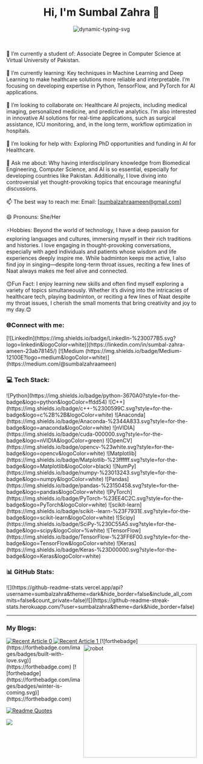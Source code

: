 <h1 align="center">Hi, I'm Sumbal Zahra 👋</h1>

<p align="center">
  <img src="https://readme-typing-svg.herokuapp.com?font=Ubuntu&color=FFFFFF&size=30&center=true&vCenter=true&width=600&lines=%F0%9F%8C%9F+Mesmerized+by+Power+of+Tech+for+Healthcare;🚀+Exploring+ML%2C+DL%2C+and+AI;👩‍💻+Student+Developer;🧩+Occasional+Competitive+Programmer;📚+Life-long+Learner;✈️+Waiting+to+Travel+the+World" alt="dynamic-typing-svg" />
</p>

<br><br>🔭 I’m currently a student of: Associate Degree in Computer Science at Virtual University of Pakistan.<br><br>🌱 I’m currently learning: Key techniques in Machine Learning and Deep Learning to make healthcare solutions more reliable and interpretable. I’m focusing on developing expertise in Python, TensorFlow, and PyTorch for AI applications.<br><br>👯 I’m looking to collaborate on: Healthcare AI projects, including medical imaging, personalized medicine, and predictive analytics. I’m also interested in innovative AI solutions for real-time applications, such as surgical assistance, ICU monitoring, and, in the long term, workflow optimization in hospitals.<br><br>🤔 I’m looking for help with: Exploring PhD opportunities and funding in AI for Healthcare.<br><br>💬 Ask me about: Why having interdisciplinary knowledge from Biomedical Engineering, Computer Science, and AI is so essential, especially for developing countries like Pakistan. Additionally, I love diving into controversial yet thought-provoking topics that encourage meaningful discussions.<br><br>📫 The best way to reach me: Email: [sumbalzahraameen@gmail.com]<br><br>😄 Pronouns: She/Her<br><br>⚡Hobbies: Beyond the world of technology, I have a deep passion for exploring languages and cultures, immersing myself in their rich traditions and histories. I love engaging in thought-provoking conversations, especially with aged individuals and patients whose wisdom and life experiences deeply inspire me. While badminton keeps me active, I also find joy in singing—despite long-term throat issues, reciting a few lines of Naat always makes me feel alive and connected.<br><br>😊Fun Fact: I enjoy learning new skills and often find myself exploring a variety of topics simultaneously. Whether it’s diving into the intricacies of healthcare tech, playing badminton, or reciting a few lines of Naat despite my throat issues, I cherish the small moments that bring creativity and joy to my day.😊<br>


<h3 align="left">🌐Connect with me:</h3>
[![LinkedIn](https://img.shields.io/badge/LinkedIn-%230077B5.svg?logo=linkedin&logoColor=white)](https://linkedin.com/in/sumbal-zahra-ameen-23ab78145/) [![Medium
(https://img.shields.io/badge/Medium-12100E?logo=medium&logoColor=white)](https://medium.com/@sumbalzahraameen)        

<h3 align="left">💻 Tech Stack:</h3>      
![Python](https://img.shields.io/badge/python-3670A0?style=for-the-badge&logo=python&logoColor=ffdd54) ![C++](https://img.shields.io/badge/c++-%2300599C.svg?style=for-the-badge&logo=c%2B%2B&logoColor=white) ![Anaconda](https://img.shields.io/badge/Anaconda-%2344A833.svg?style=for-the-badge&logo=anaconda&logoColor=white) ![nVIDIA](https://img.shields.io/badge/cuda-000000.svg?style=for-the-badge&logo=nVIDIA&logoColor=green) ![OpenCV](https://img.shields.io/badge/opencv-%23white.svg?style=for-the-badge&logo=opencv&logoColor=white) ![Matplotlib](https://img.shields.io/badge/Matplotlib-%23ffffff.svg?style=for-the-badge&logo=Matplotlib&logoColor=black) ![NumPy](https://img.shields.io/badge/numpy-%23013243.svg?style=for-the-badge&logo=numpy&logoColor=white) ![Pandas](https://img.shields.io/badge/pandas-%23150458.svg?style=for-the-badge&logo=pandas&logoColor=white) ![PyTorch](https://img.shields.io/badge/PyTorch-%23EE4C2C.svg?style=for-the-badge&logo=PyTorch&logoColor=white) ![scikit-learn](https://img.shields.io/badge/scikit--learn-%23F7931E.svg?style=for-the-badge&logo=scikit-learn&logoColor=white) ![Scipy](https://img.shields.io/badge/SciPy-%230C55A5.svg?style=for-the-badge&logo=scipy&logoColor=%white) ![TensorFlow](https://img.shields.io/badge/TensorFlow-%23FF6F00.svg?style=for-the-badge&logo=TensorFlow&logoColor=white) ![Keras](https://img.shields.io/badge/Keras-%23D00000.svg?style=for-the-badge&logo=Keras&logoColor=white)    

<h3 align="left">📊 GitHub Stats:</h3>      
![](https://github-readme-stats.vercel.app/api?username=sumbalzahra&theme=dark&hide_border=false&include_all_commits=false&count_private=false)![](https://github-readme-streak-stats.herokuapp.com/?user=sumbalzahra&theme=dark&hide_border=false)<br/>     

---
<h3 align="left">My Blogs:</h3>
<a target="_blank" href="https://sumbalzahraameen.medium.com/freshman-year-at-iit-guwahati-ecfb8d8032cb">
  <img src="https://github-readme-medium-recent-article.vercel.app/medium/@gunjan-dhanuka/0" alt="Recent Article 0"/>
</a>
<a target="_blank" href="https://sumbalzahraameen.medium.com/freshman-year-at-iit-guwahati-ecfb8d8032cb">
  <img src="https://github-readme-medium-recent-article.vercel.app/medium/@gunjan-dhanuka/1" alt="Recent Article 1"/>
</a>  
<img align="right" src="./assets/robot.gif" alt="robot" height="300" width="300"/>   
[![forthebadge](https://forthebadge.com/images/badges/built-with-love.svg)](https://forthebadge.com)   
[![forthebadge](https://forthebadge.com/images/badges/winter-is-coming.svg)](https://forthebadge.com)   

[![Readme Quotes](https://quotes-github-readme.vercel.app/api?type=horizontal)](https://github.com/piyushsuthar/github-readme-quotes)
 

[![](https://visitcount.itsvg.in/api?id=sumbalzahra&icon=0&color=0)](https://visitcount.itsvg.in)

